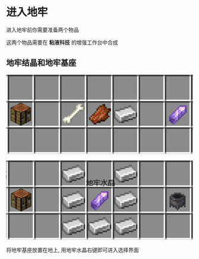 # 进入地牢
进入地牢前你需要准备两个物品

这两个物品需要在 **粘液科技** 的增强工作台中合成


## 地牢结晶和地牢基座

![](_image/dungeon/QQ图片20241009172647.png)

![](_image/dungeon/QQ图片20241009180916.png)

将地牢基座放置在地上, 用地牢水晶右键即可进入选择界面
